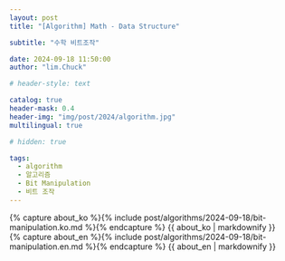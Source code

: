```yaml
---
layout: post
title: "[Algorithm] Math - Data Structure"

subtitle: "수학 비트조작"

date: 2024-09-18 11:50:00
author: "lim.Chuck"

# header-style: text

catalog: true
header-mask: 0.4
header-img: "img/post/2024/algorithm.jpg"
multilingual: true

# hidden: true

tags:
  - algorithm
  - 알고리즘
  - Bit Manipulation
  - 비트 조작
---
```


<div class="ko post-container">
    {% capture about_ko %}{% include post/algorithms/2024-09-18/bit-manipulation.ko.md %}{% endcapture %}
    {{ about_ko | markdownify }}
</div>
<div class="en post-container">
    {% capture about_en %}{% include post/algorithms/2024-09-18/bit-manipulation.en.md %}{% endcapture %}
    {{ about_en | markdownify }}
</div>
